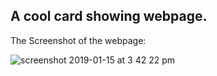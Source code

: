 ## A cool card showing webpage.

The Screenshot of the webpage:

![screenshot 2019-01-15 at 3 42 22 pm](https://user-images.githubusercontent.com/41565823/51188571-83874f00-18de-11e9-97ca-ca90c77647e9.png)
